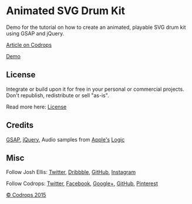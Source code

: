 # Animated SVG Drum Kit

Demo for the tutorial on how to create an animated, playable SVG drum kit using GSAP and jQuery.

[Article on Codrops](http://tympanus.net/codrops/?p=26165)

[Demo](http://tympanus.net/Tutorials/SVGDrums/)

## License

Integrate or build upon it for free in your personal or commercial projects. Don't republish, redistribute or sell "as-is".

Read more here: [License](http://tympanus.net/codrops/licensing/)

## Credits

[GSAP](https://greensock.com/),
[jQuery](https://jquery.com/),
Audio samples from [Apple's](http://www.apple.com/) [Logic](http://www.apple.com/logic-pro/)

## Misc

Follow Josh Ellis:
[Twitter](https://twitter.com/iamjoshellis),
[Dribbble](https://dribbble.com/iamjoshellis),
[GitHub](https://github.com/iamjoshellis),
[Instagram](https://www.instagram.com/iamthejoshellis/)

Follow Codrops: [Twitter](http://www.twitter.com/codrops), [Facebook](http://www.facebook.com/pages/Codrops/159107397912), [Google+](https://plus.google.com/101095823814290637419), [GitHub](https://github.com/codrops), [Pinterest](http://www.pinterest.com/codrops/)

[© Codrops 2015](http://www.codrops.com)
